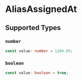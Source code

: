 # AliasAssignedAt


## Supported Types

### `number`

```typescript
const value: number = 1284.03;
```

### `boolean`

```typescript
const value: boolean = true;
```

